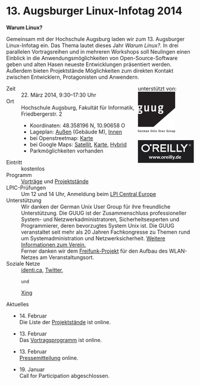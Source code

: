# 13. Augsburger Linux-Infotag 2014
__Warum Linux?__

Gemeinsam mit der Hochschule Augsburg laden wir zum 13. Augsburger Linux-Infotag ein. Das Thema lautet dieses Jahr <em>Warum Linux?</em>. In drei parallelen Vortragsreihen und in mehreren Workshops soll
Neulingen einen Einblick in die Anwendungsmöglichkeiten von Open-Source-Software geben und alten Hasen neueste Entwicklungen präsentiert werden. Außerdem bieten Projektstände Möglichkeiten zum direkten Kontakt zwischen Entwicklern, Protagonisten und Anwendern.

<div style="float:right;">unterstützt von:
<br>
<a href="http://www.guug.de/"><img src="/images/LIT-2014/guug_logo.png" alt="German Unix User Group (GUUG) e.V."></a><br><br>
<a href="http://www.oreilly.de/"><img src="/images/LIT-2014/oreilly.jpeg" alt="O'Reilly" style="width: 150px; height: 61px"></a><br>
</div>

<dl class="aufz">
  <dt>Zeit</dt>
  <dd>22. März 2014, 9:30–17:30 Uhr</dd>

  <dt>Ort</dt>
  <dd>Hochschule Augsburg, Fakultät für Informatik, Friedbergerstr. 2
    <ul style="margin-left: 0em;">
      <li>Koordinaten: 48.358196 N, 10.90658 O</li>
      <li>Lageplan:
         <a href="http://www.hs-augsburg.de/lageplan/standortuebersichtsplan/am_roten_tor/anfahrt_ffi/index.html">Außen</a> (Gebäude M), 
         <a href="http://www.hs-augsburg.de/hochschule/lageplan/gebaeudeplan/rotes_tor/m-bau/m1/index.html">Innen</a>
      </li>
      <li>bei Openstreetmap: <a href="http://www.openstreetmap.org/index.html?mlat=48.3584&amp;mlon=10.9061&amp;zoom=16">Karte</a>
      </li><li>bei Google Maps: <a href="http://maps.google.de/maps?f=q&amp;hl=de&amp;geocode=&amp;q=48.358196,10.90658&amp;ie=UTF8&amp;t=k&amp;z=16&amp;iwloc=addr">Satellit</a>, <a href="http://maps.google.de/maps?f=q&amp;hl=de&amp;geocode=&amp;q=48.358196,10.90658&amp;ie=UTF8&amp;ll=48.358202,10.90657&amp;spn=0.009909,0.019913&amp;z=16&amp;iwloc=addr">Karte</a>, <a href="http://maps.google.de/maps?f=q&amp;q=48.358196,10.90658&amp;ie=UTF8&amp;ll=48.358202,10.90657&amp;spn=0.009909,0.019913&amp;t=h&amp;z=16&amp;iwloc=addr">Hybrid</a></li>
       <li> Parkmöglichkeiten vorhanden
    </li></ul>
  </dd>
  <dt>Eintritt</dt><dd>kostenlos</dd>
  <dt>Programm</dt><dd><a href="Programm/">Vorträge</a> und <a href="Staende/">Projektstände</a></dd>
<dt>LPIC-Prüfungen</dt><dd>Um 12 und 14 Uhr, Anmeldung beim <a href="http://lpievent.lpice.eu/">LPI Central Europe</a></dd>
  
<dt>Unterstützung</dt>
<dd>Wir danken der German Unix User Group für ihre freundliche Unterstützung.
Die GUUG ist der Zusammenschluss professioneller System- und
Netzwerkadministratoren, Sicherheitsexperten und Programmierer, deren
bevorzugtes System Unix ist. Die GUUG veranstaltet seit mehr als 20 Jahren
Fachkongresse zu Themen rund um Systemadministration und Netzwerksicherheit.
<a href="http://www.guug.de/">Weitere Informationen zum Verein.</a></dd>
<dd>Ferner danken wir dem <a href="http://augsburg.freifunk.net/">Freifunk-Projekt</a> für den Aufbau des WLAN-Netzes am Veranstaltungsort.</dd>

  <dt>Soziale Netze</dt><dd>
    <a href="http://identi.ca/litaugsburg">identi.ca</a>,
    <a href="http://twitter.com/lit_augsburg">Twitter</a>,
    
    und
   <a href="http://www.xing.com/events/13-augsburger-linux-infotag-2014-1342585">Xing</a></dd>


<dt>Aktuelles</dt><dd>
<ul style="margin-left: -2em;">

<li>14. Februar <br>
Die Liste der <a href="Staende/">Projektstände</a><a> ist online.</a></li><a>

</a><li><a>13. Februar <br>
Das </a><a href="Programm/">Vortragsprogramm</a><a> ist online.</a></li><a>

</a><li><a>13. Februar<br>
</a><a href="Presse/">Pressemitteilung</a> online. </li>

<li>19. Januar<br>Call for Participation abgeschlossen.</li>
</ul>
